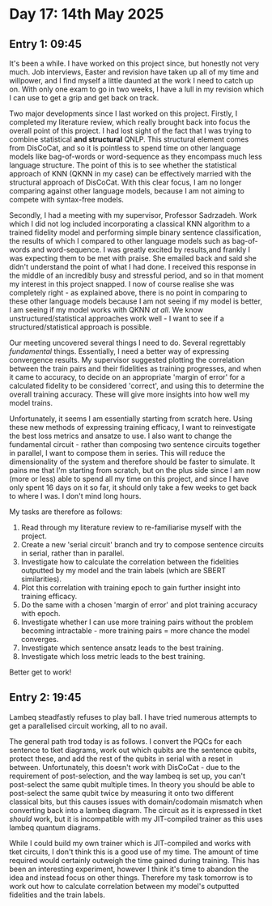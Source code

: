 # Day 17: 14th May 2025
## Entry 1: 09:45
It's been a while. I have worked on this project since, but honestly not very much. Job interviews, Easter and revision have taken up all of my time and willpower, and I find myself a little daunted at the work I need to catch up on. With only one exam to go in two weeks, I have a lull in my revision which I can use to get a grip and get back on track.

Two major developments since I last worked on this project. Firstly, I completed my literature review, which really brought back into focus the overall point of this project. I had lost sight of the fact that I was trying to combine statistical **and structural** QNLP. This structural element comes from DisCoCat, and so it is pointless to spend time on other language models like bag-of-words or word-sequence as they encompass much less language structure. The point of this is to see whether the statistical approach of KNN (QKNN in my case) can be effectively married with the structural approach of DisCoCat. With this clear focus, I am no longer comparing against other language models, because I am not aiming to compete with syntax-free models.

Secondly, I had a meeting with my supervisor, Professor Sadrzadeh. Work which I did not log included incorporating a classical KNN algorithm to a trained fidelity model and performing simple binary sentence classification, the results of which I compared to other language models such as bag-of-words and word-sequence. I was greatly excited by results,and frankly I was expecting them to be met with praise. She emailed back and said she didn't understand the point of what I had done. I received this response in the middle of an incredibly busy and stressful period, and so in that moment my interest in this project snapped. I now of course realise she was completely right - as explained above, there is no point in comparing to these other language models because I am not seeing if my model is better, I am seeing if my model works with QKNN *at all*. We know unstructured/statistical approaches work well - I want to see if a structured/statistical approach is possible. 

Our meeting uncovered several things I need to do. Several regrettably *fundamental* things. Essentially, I need a better way of expressing convergence results. My supervisor suggested plotting the correlation between the train pairs and their fidelities as training progresses, and when it came to accuracy, to decide on an appropriate 'margin of error' for a calculated fidelity to be considered 'correct', and using this to determine the overall training accuracy. These will give more insights into how well my model trains.

Unfortunately, it seems I am essentially starting from scratch here. Using these new methods of expressing training efficacy, I want to reinvestigate the best loss metrics and ansatze to use. I also want to change the fundamental circuit - rather than composing two sentence circuits together in parallel, I want to compose them in series. This will reduce the dimensionality of the system and therefore should be faster to simulate. It pains me that I'm starting from scratch, but on the plus side since I am now (more or less) able to spend all my time on this project, and since I have only spent 16 days on it so far, it should only take a few weeks to get back to where I was. I don't mind long hours.

My tasks are therefore as follows:
1. Read through my literature review to re-familiarise myself with the project.
2. Create a new 'serial circuit' branch and try to compose sentence circuits in serial, rather than in parallel.
3. Investigate how to calculate the correlation between the fidelities outputted by my model and the train labels (which are SBERT similarities).
4. Plot this correlation with training epoch to gain further insight into training efficacy.
5. Do the same with a chosen 'margin of error' and plot training accuracy with epoch.
6. Investigate whether I can use more training pairs without the problem becoming intractable - more training pairs = more chance the model converges.
7. Investigate which sentence ansatz leads to the best training.
8. Investigate which loss metric leads to the best training.

Better get to work!

## Entry 2: 19:45
Lambeq steadfastly refuses to play ball. I have tried numerous attempts to get a parallelised circuit working, all to no avail.

The general path trod today is as follows. I convert the PQCs for each sentence to tket diagrams, work out which qubits are the sentence qubits, protect these, and add the rest of the qubits in serial with a reset in between. Unfortunately, this doesn't work with DisCoCat - due to the requirement of post-selection, and the way lambeq is set up, you can't post-select the same qubit multiple times. In theory you should be able to post-select the same qubit twice by measuring it onto two different classical bits, but this causes issues with domain/codomain mismatch when converting back into a lambeq diagram. The circuit as it is expressed in tket *should* work, but it is incompatible with my JIT-compiled trainer as this uses lambeq quantum diagrams.

While I could build my own trainer which is JIT-compiled and works with tket circuits, I don't think this is a good use of my time. The amount of time required would certainly outweigh the time gained during training. This has been an interesting experiment, however I think it's time to abandon the idea and instead focus on other things. Therefore my task tomorrow is to work out how to calculate correlation between my model's outputted fidelities and the train labels.